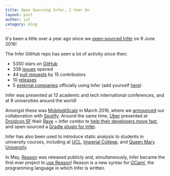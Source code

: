 ```yaml
---
title: Open Sourcing Infer, 1 Year On
layout: post
author: jul
category: blog
---
```


It's been a little over a year ago since we [open-sourced Infer](https://github.com/facebook/infer/commit/b8982270f2423864c236ff8dcdbeb5cd82aa6002) on 9 June 2016!

The Infer GitHub repo has seen a lot of activity since then:

- 5350 stars on [GitHub](https://github.com/facebook/infer)
- 339 [issues](https://github.com/facebook/infer/issues) opened
- 44 [pull requests](https://github.com/facebook/infer/pulls) by 15 contributors
- 10 [releases](https://github.com/facebook/infer/releases/)
- 5 [external companies](/index.html#who-uses-infer) officially using Infer (add yourself [here](https://github.com/facebook/infer/edit/gh-pages/_data/powered_by.yml))

Infer was presented at 13 academic and tech international conferences, and at 8 universities around the world!

Amongst these was [Mobile@Scale](https://code.facebook.com/posts/1566627733629653/mobile-scale-london-recap/) in March 2016, where we [announced](/blog/2016/03/17/collaboration-with-spotify.html) our collaboration with [Spotify](https://www.spotify.com/). Around the same time, [Uber](https://www.uber.com/) presented at [Droidcon SF](http://sf.droidcon.com/) their [Rave](https://github.com/uber-common/rave) + Infer combo to [help their developers move fast](https://speakerdeck.com/lukestclair/frameworks-for-coding-confidence), and open-sourced a [Gradle plugin for Infer](https://github.com/uber-common/infer-plugin).

Infer has also been used to introduce static analysis to students in university courses, including at [UCL](http://www.ucl.ac.uk/), [Imperial College](http://www.imperial.ac.uk/), and [Queen Mary University](http://www.qmul.ac.uk/).

In May, [Reason](http://facebook.github.io/reason/) was released publicly and, simultaneously, Infer became the first ever project to [use Reason](https://github.com/facebook/infer/commit/885beed0b14e8ef4b6e8a0aa3f4239e60c4e567b)! Reason is a new syntax for [OCaml](http://ocaml.org/), the programming language in which Infer is written.
